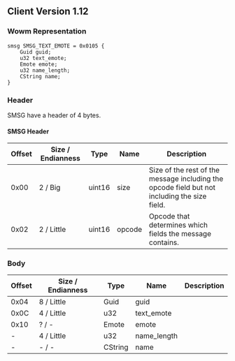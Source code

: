 ## Client Version 1.12

### Wowm Representation
```rust,ignore
smsg SMSG_TEXT_EMOTE = 0x0105 {
    Guid guid;
    u32 text_emote;
    Emote emote;
    u32 name_length;
    CString name;
}
```
### Header
SMSG have a header of 4 bytes.

#### SMSG Header
| Offset | Size / Endianness | Type   | Name   | Description |
| ------ | ----------------- | ------ | ------ | ----------- |
| 0x00   | 2 / Big           | uint16 | size   | Size of the rest of the message including the opcode field but not including the size field.|
| 0x02   | 2 / Little        | uint16 | opcode | Opcode that determines which fields the message contains.|
### Body
| Offset | Size / Endianness | Type | Name | Description |
| ------ | ----------------- | ---- | ---- | ----------- |
| 0x04 | 8 / Little | Guid | guid |  |
| 0x0C | 4 / Little | u32 | text_emote |  |
| 0x10 | ? / - | Emote | emote |  |
| - | 4 / Little | u32 | name_length |  |
| - | - / - | CString | name |  |
